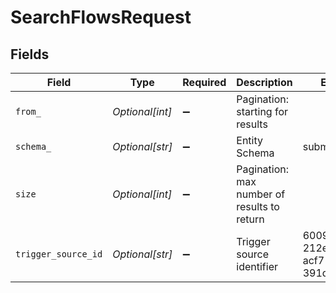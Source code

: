 # SearchFlowsRequest


## Fields

| Field                                       | Type                                        | Required                                    | Description                                 | Example                                     |
| ------------------------------------------- | ------------------------------------------- | ------------------------------------------- | ------------------------------------------- | ------------------------------------------- |
| `from_`                                     | *Optional[int]*                             | :heavy_minus_sign:                          | Pagination: starting for results            |                                             |
| `schema_`                                   | *Optional[str]*                             | :heavy_minus_sign:                          | Entity Schema                               | submission                                  |
| `size`                                      | *Optional[int]*                             | :heavy_minus_sign:                          | Pagination: max number of results to return |                                             |
| `trigger_source_id`                         | *Optional[str]*                             | :heavy_minus_sign:                          | Trigger source identifier                   | 600945fe-212e-4b97-acf7-391d64648384        |